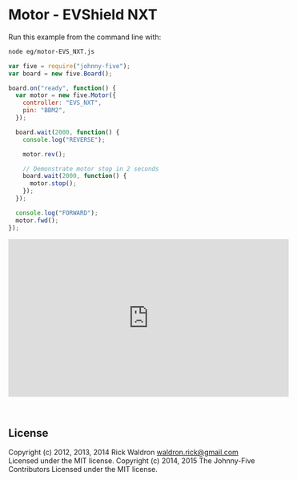 <!--remove-start-->

# Motor - EVShield NXT

<!--remove-end-->








Run this example from the command line with:
```bash
node eg/motor-EVS_NXT.js
```


```javascript
var five = require("johnny-five");
var board = new five.Board();

board.on("ready", function() {
  var motor = new five.Motor({
    controller: "EVS_NXT",
    pin: "BBM2",
  });

  board.wait(2000, function() {
    console.log("REVERSE");

    motor.rev();

    // Demonstrate motor stop in 2 seconds
    board.wait(2000, function() {
      motor.stop();
    });
  });

  console.log("FORWARD");
  motor.fwd();
});

```





<iframe width="560" height="315" src="https://www.youtube.com/embed/WLMTxiHOWHM" frameborder="0" allowfullscreen></iframe>



&nbsp;

<!--remove-start-->

## License
Copyright (c) 2012, 2013, 2014 Rick Waldron <waldron.rick@gmail.com>
Licensed under the MIT license.
Copyright (c) 2014, 2015 The Johnny-Five Contributors
Licensed under the MIT license.

<!--remove-end-->
